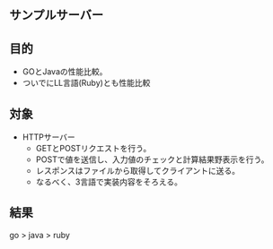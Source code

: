 サンプルサーバー
-----------

## 目的
  + GOとJavaの性能比較。
  + ついでにLL言語(Ruby)とも性能比較

## 対象
  + HTTPサーバー
    + GETとPOSTリクエストを行う。
    + POSTで値を送信し、入力値のチェックと計算結果野表示を行う。
    + レスポンスはファイルから取得してクライアントに送る。
    + なるべく、3言語で実装内容をそろえる。

## 結果
  go > java > ruby